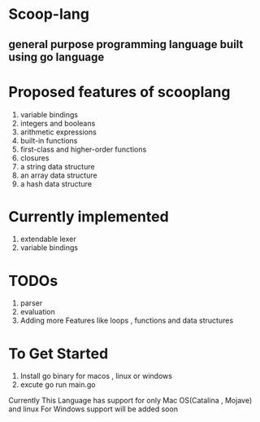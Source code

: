 # Scoop-lang
## general purpose programming language built using go language 

# Proposed features of scooplang 
1. variable bindings
2. integers and booleans
3. arithmetic expressions
4. built-in functions
5. first-class and higher-order functions
6. closures
7. a string data structure
8. an array data structure
9. a hash data structure

# Currently implemented 
1. extendable lexer
2. variable bindings

# TODOs
1. parser
2. evaluation
3. Adding more Features like loops , functions and data structures

# To Get Started
1. Install go binary for macos , linux or windows
2. excute go run main.go

Currently This Language has support for only Mac OS(Catalina , Mojave) and linux
For Windows support will be added soon
